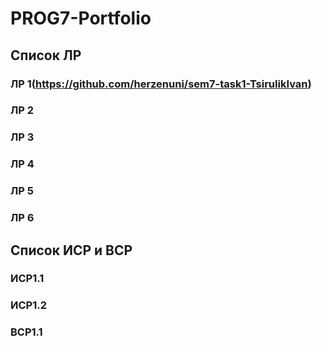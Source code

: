 # PROG7-Portfolio
## Список ЛР
### ЛР 1(https://github.com/herzenuni/sem7-task1-TsirulikIvan)
### ЛР 2
### ЛР 3
### ЛР 4
### ЛР 5
### ЛР 6
## Список ИСР и ВСР
### ИСР1.1
### ИСР1.2
### ВСР1.1
